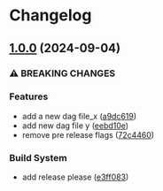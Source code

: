 # Changelog

## [1.0.0](https://github.com/preritgarg23/demo-gitflow/compare/v0.1.0...1.0.0) (2024-09-04)


### ⚠ BREAKING CHANGES

### Features

* add a new dag file_x ([a9dc619](https://github.com/preritgarg23/demo-gitflow/commit/a9dc6197eef31b5fd5d461915a969f09be7067fb))
* add new dag file y ([eebd10e](https://github.com/preritgarg23/demo-gitflow/commit/eebd10ed31fa9fae797f9dbd36c8b0bd9ce62e78))
* remove pre release flags ([72c4460](https://github.com/preritgarg23/demo-gitflow/commit/72c44604918d44f6e940600516c65985c2a62d8e))


### Build System

* add release please ([e3ff083](https://github.com/preritgarg23/demo-gitflow/commit/e3ff08352f9de9cb7166af52da5b404f2882463d))

